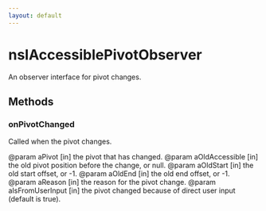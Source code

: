```yaml
---
layout: default
---
```


# nsIAccessiblePivotObserver #

An observer interface for pivot changes.


## Methods ##

### onPivotChanged ###

Called when the pivot changes.

@param aPivot           [in] the pivot that has changed.
@param aOldAccessible   [in] the old pivot position before the change,
                          or null.
@param aOldStart        [in] the old start offset, or -1.
@param aOldEnd          [in] the old end offset, or -1.
@param aReason          [in] the reason for the pivot change.
@param aIsFromUserInput [in] the pivot changed because of direct user input
                          (default is true).

